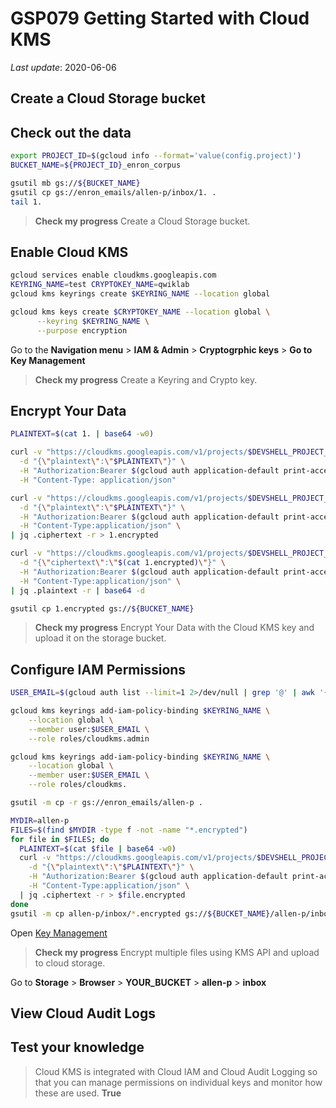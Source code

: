 # **GSP079** Getting Started with Cloud KMS

_Last update_: 2020-06-06

## Create a Cloud Storage bucket
## Check out the data

```bash
export PROJECT_ID=$(gcloud info --format='value(config.project)')
BUCKET_NAME=${PROJECT_ID}_enron_corpus

gsutil mb gs://${BUCKET_NAME}
gsutil cp gs://enron_emails/allen-p/inbox/1. .
tail 1.
```

> **Check my progress**
> Create a Cloud Storage bucket.

## Enable Cloud KMS

```bash
gcloud services enable cloudkms.googleapis.com
KEYRING_NAME=test CRYPTOKEY_NAME=qwiklab
gcloud kms keyrings create $KEYRING_NAME --location global

gcloud kms keys create $CRYPTOKEY_NAME --location global \
      --keyring $KEYRING_NAME \
      --purpose encryption
```

Go to the **Navigation menu** > **IAM & Admin** > **Cryptogrphic keys** > **Go to Key Management**

> **Check my progress**
> Create a Keyring and Crypto key.

## Encrypt Your Data

```bash
PLAINTEXT=$(cat 1. | base64 -w0)

curl -v "https://cloudkms.googleapis.com/v1/projects/$DEVSHELL_PROJECT_ID/locations/global/keyRings/$KEYRING_NAME/cryptoKeys/$CRYPTOKEY_NAME:encrypt" \
  -d "{\"plaintext\":\"$PLAINTEXT\"}" \
  -H "Authorization:Bearer $(gcloud auth application-default print-access-token)"\
  -H "Content-Type: application/json"

curl -v "https://cloudkms.googleapis.com/v1/projects/$DEVSHELL_PROJECT_ID/locations/global/keyRings/$KEYRING_NAME/cryptoKeys/$CRYPTOKEY_NAME:encrypt" \
  -d "{\"plaintext\":\"$PLAINTEXT\"}" \
  -H "Authorization:Bearer $(gcloud auth application-default print-access-token)"\
  -H "Content-Type:application/json" \
| jq .ciphertext -r > 1.encrypted

curl -v "https://cloudkms.googleapis.com/v1/projects/$DEVSHELL_PROJECT_ID/locations/global/keyRings/$KEYRING_NAME/cryptoKeys/$CRYPTOKEY_NAME:decrypt" \
  -d "{\"ciphertext\":\"$(cat 1.encrypted)\"}" \
  -H "Authorization:Bearer $(gcloud auth application-default print-access-token)"\
  -H "Content-Type:application/json" \
| jq .plaintext -r | base64 -d

gsutil cp 1.encrypted gs://${BUCKET_NAME}
```

> **Check my progress**
> Encrypt Your Data with the Cloud KMS key and upload it on the storage bucket.

## Configure IAM Permissions

```bash
USER_EMAIL=$(gcloud auth list --limit=1 2>/dev/null | grep '@' | awk '{print $2}')

gcloud kms keyrings add-iam-policy-binding $KEYRING_NAME \
    --location global \
    --member user:$USER_EMAIL \
    --role roles/cloudkms.admin

gcloud kms keyrings add-iam-policy-binding $KEYRING_NAME \
    --location global \
    --member user:$USER_EMAIL \
    --role roles/cloudkms.

gsutil -m cp -r gs://enron_emails/allen-p .

MYDIR=allen-p
FILES=$(find $MYDIR -type f -not -name "*.encrypted")
for file in $FILES; do
  PLAINTEXT=$(cat $file | base64 -w0)
  curl -v "https://cloudkms.googleapis.com/v1/projects/$DEVSHELL_PROJECT_ID/locations/global/keyRings/$KEYRING_NAME/cryptoKeys/$CRYPTOKEY_NAME:encrypt" \
    -d "{\"plaintext\":\"$PLAINTEXT\"}" \
    -H "Authorization:Bearer $(gcloud auth application-default print-access-token)" \
    -H "Content-Type:application/json" \
  | jq .ciphertext -r > $file.encrypted
done
gsutil -m cp allen-p/inbox/*.encrypted gs://${BUCKET_NAME}/allen-p/inbox
```

Open [Key Management](https://console.cloud.google.com/iam-admin/kms)

> **Check my progress**
> Encrypt multiple files using KMS API and upload to cloud storage.

Go to **Storage** > **Browser** > **YOUR_BUCKET** > **allen-p** > **inbox**

## View Cloud Audit Logs

## Test your knowledge

> Cloud KMS is integrated with Cloud IAM and Cloud Audit Logging so that you can manage permissions on individual keys and monitor how these are used.
> **True**